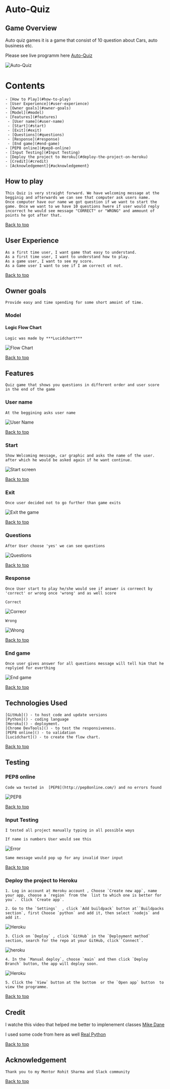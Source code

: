 # Auto-Quiz

## Game Overview

Auto quiz games it is a game that consist of 10 question about Cars, auto business etc. 

Please see live programm here [Auto-Quiz](https://auto-trivia.herokuapp.com/)


![Auto-Quiz](screenshots/fronnt.jpg)


# Contents
    - [How to Play](#how-to-play)
    - [User Experience](#user-experience)
    - [Owner goals](#owner-goals)
    - [Model](#model)
    - [Features](#features)
     - [User name](#user-name)
     - [Start](#start)
     - [Exit](#exit)
     - [Questions](#questions)
     - [Response](#response)
     - [End game](#end-game)
    - [PEP8 online](#pep8-online)
    - [Input Testing](#Input Testing)
    - [Deploy the project to Heroku](#deploy-the-project-on-heroku)
    - [Credit](#credit)
    - [Acknowledgement]{#acknowledgement}




## How to play

    This Quiz is very straight forward. We have welcoming message at the begginig and afterwards we can see that computer ask users name.
    Once computer have our name we got question if we want to start the game. Once we want to we have 10 questions hwere if user would reply incorrect he would see message "CORRECT" or "WRONG" and ammount of points he got after that.

[Back to top](#Auto-Quiz)

## User Experience

    As a first time user, I want game that easy to understand.
    As a first time user, I want to understand how to play.
    As a game user, I want to see my score.
    As a Game user I want to see if I am correct ot not.

[Back to top](#Contents)


## Owner goals

    Provide easy and time spending for some short amoint of time.

### Model

#### Logic Flow Chart

    Logic was made by ***Lucidchart***
    
![Flow Chart](screenshots/flow.jpg)

[Back to top](#Auto-Quiz)


## Features

    Quiz game that shows you questions in different order and user score in the end of the game


### User name

    At the beggining asks user name

![User Name](screenshots/name.jpg)

[Back to top](#Contents)

### Start 

    Show Welcoming message, car graphic and asks the name of the user. after which he would be asked again if he want continue.

![Start screen](screenshots/fronnt.jpg)


[Back to top](#Contents)


### Exit 

    Once user decided not to go further than game exits

![Exit the game](screenshots/exit.jpg)

[Back to top](#Contents)


### Questions 

    After User choose 'yes' we can see questions


![Questions](screenshots/question1.jpg)

[Back to top](#Contents)

### Response

    Once User start to play he/she would see if answer is correect by 'correct' or wrong once 'wrong' and as well score

    Correct

![Correcr](screenshots/correctscore.jpg)

    Wrong

![Wrong](screenshots/wrong.jpg)

[Back to top](#Contents)


### End game

    Once user gives answer for all questions message will tell him that he replyied for everthing

![End game](screenshots/endgame.jpg)

[Back to top](#Contents)



## Technologies Used

    [GitHub]() - to host code and update versions
    [Python]() - coding language
    [Heroku]() - deployment.
    [Chrome DevTools]() - to test the responsiveness.
    [PEP8 online]() - to validation
    [Lucidchart]() - to create the flow chart.

[Back to top](#Contents)

## Testing

### PEP8 online

    Code wa tested in  [PEP8](http://pep8online.com/) and no errors found

![PEP8](screenshots/pep8.jpg)

[Back to top](#Contents)

### Input Testing

    I tested all project manually typing in all possible ways

    If name is numbers User would see this

![Error](screenshots/errornum.jpg)

    Same message would pop up for any invalid User input

[Back to top](#Contents)


### Deploy the project to Heroku

    1. Log in account at Heroku account , Choose `Create new app`, name your app, choose a `region` from the  list to which one is better for you`.  Click `Create app`.
  
    2. Go to the `Settings`  , click `Add buildpack` button at``Buildpacks section`, first Choose `python` and add it, then select `nodejs` and add it.

![Heroku](screenshots/login.jpg)

    3. Click on `Deploy` , click `GitHub` in the `Deployment method` section, search for the repo at your GitHub, click``Connect`. 

![heroku](screenshots/up.jpg)

    4. In the `Manual deploy`, choose `main` and then click `Deploy Branch` button, the app will deploy soon. 

![Heroku](screenshots/btm.jpg)

    5. Click the `View` button at the bottom  or the `Open app` button  to view the programme.

[Back to top](#Contents)

## Credit

I watche this video that helped me better to implenement classes [Mike Dane](https://www.youtube.com/watch?v=SgQhwtIoQ7o&ab_channel=MikeDane)

I used some code from here as well [Real  Python](https://realpython.com/python-quiz-application/)

[Back to top](#Contents)


## Acknowledgement

    Thank you to my Mentor Rohit Sharma and Slack community


[Back to top](#Contents)


